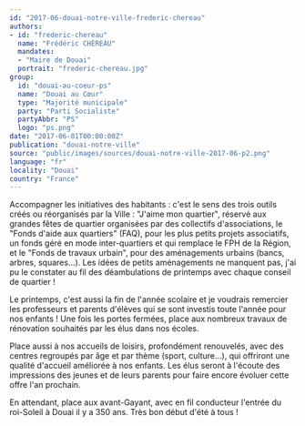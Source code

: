 ```yaml
---
id: "2017-06-douai-notre-ville-frederic-chereau"
authors:
- id: "frederic-chereau"
  name: "Frédéric CHÉREAU"
  mandates: 
  - "Maire de Douai"
  portrait: "frederic-chereau.jpg"
group:
  id: "douai-au-coeur-ps"
  name: "Douai au Cœur"
  type: "Majorité municipale"
  party: "Parti Socialiste"
  partyAbbr: "PS"
  logo: "ps.png"
date: "2017-06-01T00:00:00Z"
publication: "douai-notre-ville"
source: "public/images/sources/douai-notre-ville-2017-06-p2.png"
language: "fr"
locality: "Douai"
country: "France"
---
```


Accompagner les initiatives des habitants : c'est le sens des trois outils créés ou réorganisés par la Ville : "J'aime mon quartier", réservé aux grandes fêtes de quartier organisées par des collectifs d'associations, le "Fonds d'aide aux quartiers" (FAQ), pour les plus petits projets associatifs, un fonds géré en mode inter-quartiers et qui remplace le FPH de la Région, et le "Fonds de travaux urbain", pour des aménagements urbains (bancs, arbres, squares...). Les idées de petits aménagements ne manquent pas, j'ai pu le constater au fil des déambulations de printemps avec chaque conseil de quartier !

Le printemps, c'est aussi la fin de l'année scolaire et je voudrais remercier les professeurs et parents d'élèves qui se sont investis toute l'année pour nos enfants ! Une fois les portes fermées, place aux nombreux travaux de rénovation souhaités par les élus dans nos écoles.

Place aussi à nos accueils de loisirs, profondément renouvelés, avec des centres regroupés par âge et par thème (sport, culture...), qui offriront une qualité d'accueil améliorée à nos enfants. Les élus seront à l'écoute des impressions des jeunes et de leurs parents pour faire encore évoluer cette offre l'an prochain.

En attendant, place aux avant-Gayant, avec en fil conducteur l'entrée du roi-Soleil à Douai il y a 350 ans. Très bon début d'été à tous !
